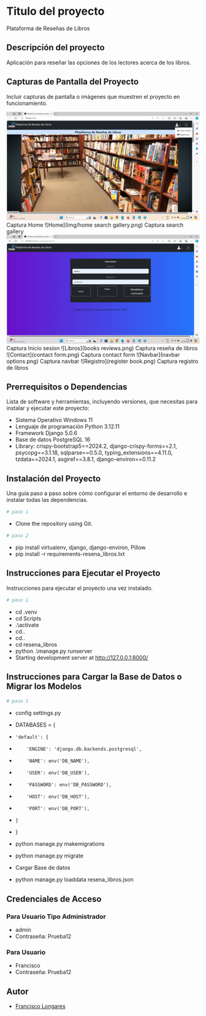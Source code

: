 # Titulo del proyecto

Plataforma de Reseñas de Libros


## Descripción del proyecto

Aplicación para reseñar las opciones de los lectores acerca de los libros.

## Capturas de Pantalla del Proyecto

Incluir capturas de pantalla o imágenes que muestren el proyecto en funcionamiento.

![Home](img/home.png)
Captura Home
![Home](img/home search gallery.png)
Captura search gallery
![Login](img/login.png)
Captura Inicio sesion
![Libros](books reviews.png)
Captura reseña de libros
![Contact](contact form.png)
Captura contact form
![Navbar](navbar options.png)
Captura navbar
![Registro](register book.png)
Captura registro de libros

## Prerrequisitos o Dependencias

Lista de software y herramientas, incluyendo versiones, que necesitas para instalar y ejecutar este proyecto:

- Sistema Operativo Windows 11
- Lenguaje de programación  Python 3.12.11
- Framework  Django 5.0.6
- Base de datos PostgreSQL 16
- Library: crispy-bootstrap5==2024.2, django-crispy-forms==2.1, psycopg==3.1.18, sqlparse==0.5.0, typing_extensions==4.11.0, tzdata==2024.1, asgiref==3.8.1, django-environ==0.11.2

## Instalación del Proyecto

Una guía paso a paso sobre cómo configurar el entorno de desarrollo e instalar todas las dependencias.

```bash
# paso 1
```
- Clone the repository using Git.

```bash
# paso 2
```
- pip install virtualenv, django, django-environ, Pillow
- pip install -r requirements-resena_libros.txt

## Instrucciones para Ejecutar el Proyecto

Instrucciones para ejecutar el proyecto una vez instalado.


```bash
# paso 1
```
- cd .venv
- cd Scripts
- .\activate
- cd..
- cd..
- cd resena_libros
- python .\manage.py runserver
- Starting development server at http://127.0.0.1:8000/

## Instrucciones para Cargar la Base de Datos o Migrar los Modelos

```bash
# paso 1
```
- config settings.py
- DATABASES = {
-     'default': {
-         'ENGINE': 'django.db.backends.postgresql',
-         'NAME': env('DB_NAME'),
-         'USER': env('DB_USER'),
-         'PASSWORD': env('DB_PASSWORD'),
-         'HOST': env('DB_HOST'),
-         'PORT': env('DB_PORT'),
-     }
- }
- python manage.py makemigrations
- python manage.py migrate

- Cargar Base de datos
- python manage.py loaddata resena_libros.json

## Credenciales de Acceso

### Para Usuario Tipo Administrador

- admin
- Contraseña: Prueba12

### Para Usuario 

- Francisco
- Contraseña: Prueba12

## Autor

- [Francisco Longares](https://github.com/longaresf)
